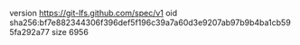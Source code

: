 version https://git-lfs.github.com/spec/v1
oid sha256:bf7e882344306f396def5f196c39a7a60d3e9207ab97b9b4ba1cb595fa292a77
size 6956
